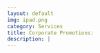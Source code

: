 ```yaml
---
layout: default
img: ipad.png
category: Services
title: Corporate Promotions:
description: |
---
```

 